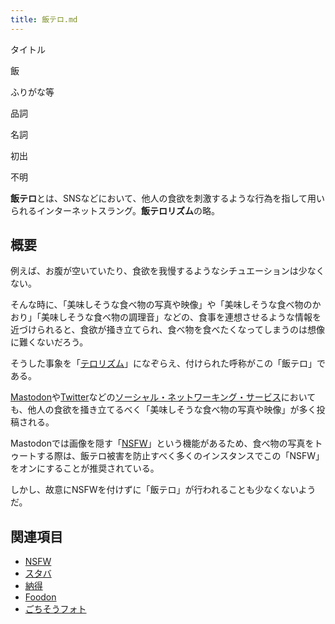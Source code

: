 ```yaml
---
title: 飯テロ.md
---
```

<div>

タイトル

</div>

飯

ふりがな等

品詞

名詞

初出

不明

  
**飯テロ**とは、SNSなどにおいて、他人の食欲を刺激するような行為を指して用いられるインターネットスラング。**飯テロリズム**の略。

## 概要

例えば、お腹が空いていたり、食欲を我慢するようなシチュエーションは少なくない。

そんな時に、「美味しそうな食べ物の写真や映像」や「美味しそうな食べ物のかおり」「美味しそうな食べ物の調理音」などの、食事を連想させるような情報を近づけられると、食欲が掻き立てられ、食べ物を食べたくなってしまうのは想像に難くないだろう。

そうした事象を「[テロリズム](https://ja.wikipedia.org/wiki/ja:%E3%83%86%E3%83%AD%E3%83%AA%E3%82%BA%E3%83%A0 "wikipedia:ja:テロリズム")」になぞらえ、付けられた呼称がこの「飯テロ」である。

[Mastodon](/Mastodon "Mastodon")や[Twitter](/Twitter "Twitter")などの[ソーシャル・ネットワーキング・サービス](/%E3%82%BD%E3%83%BC%E3%82%B7%E3%83%A3%E3%83%AB%E3%83%BB%E3%83%8D%E3%83%83%E3%83%88%E3%83%AF%E3%83%BC%E3%82%AD%E3%83%B3%E3%82%B0%E3%83%BB%E3%82%B5%E3%83%BC%E3%83%93%E3%82%B9 "ソーシャル・ネットワーキング・サービス")においても、他人の食欲を掻き立てるべく「美味しそうな食べ物の写真や映像」が多く投稿される。

Mastodonでは画像を隠す「[NSFW](/NSFW "NSFW")」という機能があるため、食べ物の写真をトゥートする際は、飯テロ被害を防止すべく多くのインスタンスでこの「NSFW」をオンにすることが推奨されている。

しかし、故意にNSFWを付けずに「飯テロ」が行われることも少なくないようだ。

## 関連項目

-   [NSFW](/NSFW "NSFW")
-   [スタバ](/%E3%82%B9%E3%82%BF%E3%83%90 "スタバ")
-   [納得](/%E7%B4%8D%E5%BE%97 "納得")
-   [Foodon](/Foodon "Foodon")
-   [ごちそうフォト](/%E3%81%94%E3%81%A1%E3%81%9D%E3%81%86%E3%83%95%E3%82%A9%E3%83%88 "ごちそうフォト")
